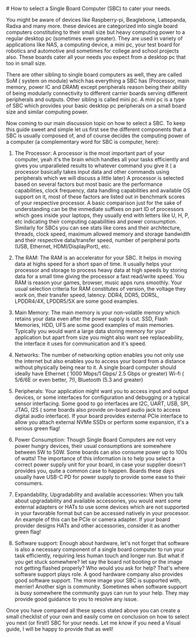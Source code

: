 \# How to select a Single Board Computer (SBC) to cater your needs.



You might be aware of devices like Raspberry-pi, Beaglebone, Lattepanda, Radxa and many more. these devices are categorized into single board computers constituting to their small size but heavy computing power to a regular desktop pc (sometimes even greater). They are used in variety of applications like NAS, a computing device, a mini pc, your test board for robotics and automotive and sometimes for college and school projects also. These boards cater all your needs you expect from a desktop pc that too in small size.

There are other sibling to single board computers as well, they are called SoM ( system on module) which has everything a SBC has (Processor, main memory, power IC and DRAM) except peripherals reason being their ability of being modularly connectivity to different carrier boards serving different peripherals and outputs. Other sibling is called mini pc. A mini pc is a type of SBC which provides your basic desktop pc peripherals on a small board size and similar computing power.

Now coming to our main discussion topic on how to select a SBC. To keep this guide sweet and simple let us first see the different components that a SBC is usually composed of, and of course decides the computing power of a computer (a complementary word for SBC is computer, here):



1. The Processor: A processor is the most important part of your computer, yeah it's the brain which handles all your tasks efficiently and gives you unparalleled results to whatever command you give it ( a processor basically takes input data and other commands using peripherals which we will discuss a little later) A processor is selected based on several factors but most basic are the performance capabilities, clock frequency, data handling capabilities and available OS support on it, most of these factors are listed out in benchmark scores of your respective processor. A basic comparison just for the sake of understanding can be the immediate suffixes on part ID of processors which goes inside your laptops, they usually end with letters like U, H, P, etc indicating their computing capabilities and power consumption. Similarly for SBCs you can see stats like cores and their architecture, threads, clock speed, maximum allowed memory and storage bandwidth and their respective data/transfer speed, number of peripheral ports (USB, Ethernet, HDMI/DisplayPort), etc.
   
2. The RAM: The RAM is an accelerator for your SBC. It helps in moving data at highs speed for a short span of time. It usually helps your processor and storage to process heavy data at high speeds by storing data for a small time giving the processor a fast read/write speed. You RAM is reason your games, browser, music apps runs smoothly. Your usual selection criteria for RAM constitutes of version, the voltage they work on, their transfer speed, latency. DDR4, DDR5, DDR5L, LPDDR4/4X, LPDDR5/5X are some good examples.
   
3. Main Memory: The main memory is your non-volatile memory which retains your data even after the power supply is cut. SSD, Flash Memories, HDD, UFS are some good examples of main memories. Typically you would want a large data storing memory for your application but apart from size you might also want see replaceability, the interface it uses for communication and it's speed.
   
4. Networks: The number of networking option enables you not only use the internet but also enables you to access your board from a distance without physically being near to it. A single board computer should ideally have Ethernet ( 1000 Mbps/1 Gbps/ 2.5 Gbps or greater) Wi-fi ( 5/6/6E or even better, 7!), Bluetooth (5.3 and greater)
   
5. Peripherals: Your application might want you to access input and output devices, or some interfaces for configuration and debugging or a typical sensor interfacing. Some good to go interfaces are I2C, UART, USB, SPI, JTAG, I2S ( some boards also provide on-board audio jack to access digital audio interface). If your board provides external PCIe interface to allow you attach external NVMe SSDs or perform some expansion, it's a serious green flag!
   
6. Power Consumption: Though Single Board Computers are not very power hungry devices, their usual consumptions are somewhere between 5W to 50W. Some boards can also consume power up to 100s of watts! The importance of this information is to help you select a correct power supply unit for your board, in case your supplier doesn't provides you, quite a common case to happen. Boards these days usually have USB-C PD for power supply to provide some ease to their consumers.
   
7. Expandability, Upgradability and available accessories: When you talk about upgradability and available accessories, you would want some external adapters or HATs to use some devices which are not supported in your favorable format but can be accessed natively in your processor. An example of this can be PCIe or camera adapter. If your board provider designs HATs and other accessories, consider it as another green flag!  
   
8. Software support: Enough about hardware, let's not forget that software is also a necessary component of a single board computer to run your task efficiently, requiring less human touch and longer run. But what if you get stuck somewhere? let say the board not booting or the image not getting flashed properly? Who would you ask for help? That's where software support plays role. A good hardware company also provides good software support. The more image your SBC is supported with, merrier! Another sign is community. Sometimes when software support is busy somewhere the community guys can run to your help. They may provide good guidance to you to resolve any issue.  
   

Once you have compared all these specs stated above you can create a small checklist of your own and easily come on conclusion on how to select you next (or first!) SBC for your needs. Let me know if you need a Visual guide, I will be happy to provide that as well!

